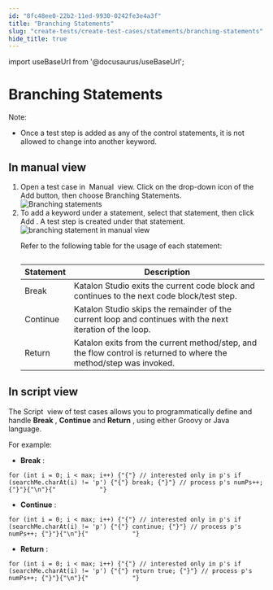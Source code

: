 ```yaml
---
id: "8fc48ee0-22b2-11ed-9930-0242fe3e4a3f"
title: "Branching Statements"
slug: "create-tests/create-test-cases/statements/branching-statements"
hide_title: true
---
```

import useBaseUrl from '@docusaurus/useBaseUrl';


# <a id="concept-5160" class="anchor_top_offset"/><a id="ariaid-title1" class="anchor_top_offset"/>Branching Statements

<div xmlns="http://www.w3.org/1999/xhtml" className="p"><div className="note note note_note"><span className="note__title">Note:</span> <ul className="ul"><li className="li"><p className="p">Once a test step is added as any of the control statements, it is not allowed to change into another keyword.</p></li></ul></div></div>

## <a id="task-9176" class="anchor_top_offset"/>In manual view

<ol xmlns="http://www.w3.org/1999/xhtml" className="ol steps"><li className="li step stepexpand"><span className="ph cmd">Open a test case in&nbsp; <span className="ph uicontrol">Manual</span> &nbsp;view. Click on the drop-down icon of the <span className="ph uicontrol">Add</span> button, then choose <span className="ph uicontrol">Branching Statements</span>.</span><div className="itemgroup info"><img className="image" width={500} src={useBaseUrl("/8fdb9950-22b2-11ed-9930-0242fe3e4a3f.png")} alt="Branching statements" /></div></li><li className="li step stepexpand"><span className="ph cmd">To add a keyword under a statement, select that statement, then click <span className="ph uicontrol">Add</span> . A test step is created under that statement. </span><div className="itemgroup info"><img className="image" width={600} src={useBaseUrl("/8fdd6e10-22b2-11ed-9930-0242fe3e4a3f.png")} alt="branching statement in manual view" /><p className="p">Refer to the following table for the usage of each statement:</p></div><div className="itemgroup info"><table className="table anchor_top_offset" id="task-9176__6584060d-c7ec-4990-a6d7-395b61febd3a"><caption /><colgroup><col /><col /></colgroup><thead className="thead"><tr className><th className="entry anchor_top_offset" id="task-9176__6584060d-c7ec-4990-a6d7-395b61febd3a__entry__1">Statement</th><th className="entry anchor_top_offset" id="task-9176__6584060d-c7ec-4990-a6d7-395b61febd3a__entry__2">Description</th></tr></thead><tbody className="tbody"><tr className><td className="entry" headers="task-9176__6584060d-c7ec-4990-a6d7-395b61febd3a__entry__1 task-9176__6584060d-c7ec-4990-a6d7-395b61febd3a__entry__2 ">Break</td><td className="entry" headers="task-9176__6584060d-c7ec-4990-a6d7-395b61febd3a__entry__1 task-9176__6584060d-c7ec-4990-a6d7-395b61febd3a__entry__2 "><span className="ph">Katalon Studio</span> exits the current code block and continues to the next code block/test step.</td></tr><tr className><td className="entry" headers="task-9176__6584060d-c7ec-4990-a6d7-395b61febd3a__entry__1 task-9176__6584060d-c7ec-4990-a6d7-395b61febd3a__entry__2 ">Continue</td><td className="entry" headers="task-9176__6584060d-c7ec-4990-a6d7-395b61febd3a__entry__1 task-9176__6584060d-c7ec-4990-a6d7-395b61febd3a__entry__2 "><span className="ph">Katalon Studio</span> skips the remainder of the current loop and continues with the next iteration of the loop.</td></tr><tr className><td className="entry" headers="task-9176__6584060d-c7ec-4990-a6d7-395b61febd3a__entry__1 task-9176__6584060d-c7ec-4990-a6d7-395b61febd3a__entry__2 ">Return</td><td className="entry" headers="task-9176__6584060d-c7ec-4990-a6d7-395b61febd3a__entry__1 task-9176__6584060d-c7ec-4990-a6d7-395b61febd3a__entry__2 ">Katalon exits from the current method/step, and the flow control is returned to where the method/step was invoked.</td></tr></tbody></table></div></li></ol> 

## <a id="concept-801" class="anchor_top_offset"/>In script view

            
<p xmlns="http://www.w3.org/1999/xhtml" className="p"> The <span className="ph uicontrol">Script</span> &nbsp;view of test cases allows you to programmatically define and handle <strong className="ph b">Break</strong> , <strong className="ph b">Continue</strong> and <strong className="ph b">Return</strong> , using either Groovy or Java language.&nbsp; </p> 
            
<p xmlns="http://www.w3.org/1999/xhtml" className="p">For example:</p> 
            
<ul xmlns="http://www.w3.org/1999/xhtml" className="ul"><li className="li"><strong className="ph b">Break</strong> : </li></ul> 
            
<pre xmlns="http://www.w3.org/1999/xhtml" className="pre codeblock"><code>for (int i = 0; i &lt; max; i++) {"{"} // interested only in p's if (searchMe.charAt(i) != 'p') {"{"} break; {"}"} // process p's numPs++; {"}"}{"\n"}{"            "}</code></pre> 
            
<ul xmlns="http://www.w3.org/1999/xhtml" className="ul"><li className="li"><strong className="ph b">Continue</strong> : </li></ul> 
            
<pre xmlns="http://www.w3.org/1999/xhtml" className="pre codeblock"><code>for (int i = 0; i &lt; max; i++) {"{"} // interested only in p's if (searchMe.charAt(i) != 'p') {"{"} continue; {"}"} // process p's numPs++; {"}"}{"\n"}{"            "}</code></pre> 
            
<ul xmlns="http://www.w3.org/1999/xhtml" className="ul"><li className="li"><strong className="ph b">Return</strong> : </li></ul> 
            
<pre xmlns="http://www.w3.org/1999/xhtml" className="pre codeblock"><code>for (int i = 0; i &lt; max; i++) {"{"} // interested only in p's if (searchMe.charAt(i) != 'p') {"{"} return true; {"}"} // process p's numPs++; {"}"}{"\n"}{"            "}</code></pre> 
